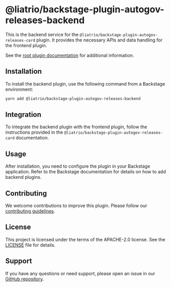 # @liatrio/backstage-plugin-autogov-releases-backend

This is the backend service for the `@liatrio/backstage-plugin-autogov-releases-card` plugin. It provides the necessary APIs and data handling for the frontend plugin.

See the [root plugin documentation](https://github.com/liatrio/backstage-plugin-autogov) for additional information.

## Installation

To install the backend plugin, use the following command from a Backstage environment:

```bash
yarn add @liatrio/backstage-plugin-autogov-releases-backend
```

## Integration

To integrate the backend plugin with the frontend plugin, follow the instructions provided in the `@liatrio/backstage-plugin-autogov-releases-card` documentation.

## Usage

After installation, you need to configure the plugin in your Backstage application. Refer to the Backstage documentation for details on how to add backend plugins.

## Contributing

We welcome contributions to improve this plugin. Please follow our [contributing guidelines](CONTRIBUTING.md).

## License

This project is licensed under the terms of the APACHE-2.0 license. See the [LICENSE](LICENSE) file for details.

## Support

If you have any questions or need support, please open an issue in our [GitHub repository](https://github.com/liatrio/backstage-plugin-autogov/issues).
